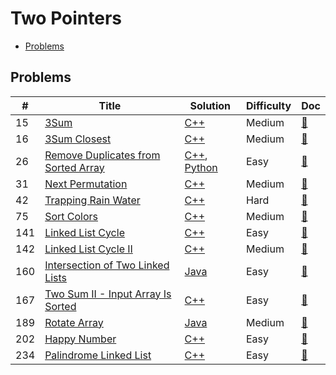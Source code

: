 # Two Pointers

- [Problems](#problems)

## Problems

| #   | Title | Solution | Difficulty | Doc |
| --- | ----- | -------- | ---------- | --- |
| 15 | [3Sum](https://leetcode.com/problems/3sum/) | [C++](../../code/cpp/15.cpp) | Medium | [📃](../../docs/15.%203Sum.md) |
| 16 | [3Sum Closest](https://leetcode.com/problems/3sum-closest/) | [C++](../../code/cpp/16.cpp) | Medium | [📃](../../docs/16.%203Sum%20Closest.md) |
| 26 | [Remove Duplicates from Sorted Array](https://leetcode.com/problems/remove-duplicates-from-sorted-array/) | [C++](../../code/cpp/26.cpp), [Python](../../code/py3/26.py) | Easy | [📃](../../docs/26.%20Remove%20Duplicates%20from%20Sorted%20Array.md) |
| 31 | [Next Permutation](https://leetcode.com/problems/next-permutation/) | [C++](../../code/cpp/31.cpp) | Medium | [📃](../../docs/31.%20Next%20Permutation.md) |
| 42 | [Trapping Rain Water](https://leetcode.com/problems/trapping-rain-water/) | [C++](../../code/cpp/42.cpp) | Hard | [📃](../../docs/42.%20Trapping%20Rain%20Water.md) |
| 75 | [Sort Colors](https://leetcode.com/problems/sort-colors/) | [C++](../../code/cpp/75.cpp) | Medium | [📃](../../docs/75.%20Sort%20Colors.md) |
| 141 | [Linked List Cycle](https://leetcode.com/problems/linked-list-cycle/) | [C++](../../code/cpp/141.cpp) | Easy | [📃](../../docs/141.%20Linked%20List%20Cycle.md) |
| 142 | [Linked List Cycle II](https://leetcode.com/problems/linked-list-cycle-ii/) | [C++](../../code/cpp/142.cpp) | Medium | [📃](../../docs/142.%20Linked%20List%20Cycle%20II.md) |
| 160 | [Intersection of Two Linked Lists](https://leetcode.com/problems/intersection-of-two-linked-lists/) | [Java](../../code/java/160.java) | Easy | [📃](../../docs/160.%20Intersection%20of%20Two%20Linked%20Lists.md) |
| 167 | [Two Sum II - Input Array Is Sorted](https://leetcode.com/problems/two-sum-ii-input-array-is-sorted/) | [C++](../../code/cpp/167.cpp) | Easy | [📃](../../docs/167.%20Two%20Sum%20II%20-%20Input%20Array%20Is%20Sorted.md) |
| 189 | [Rotate Array](https://leetcode.com/problems/rotate-array/) | [Java](../../code/java/189.java) | Medium | [📃](../../docs/189.%20Rotate%20Array.md) |
| 202 | [Happy Number](https://leetcode.com/problems/happy-number/) | [C++](../../code/cpp/202.cpp) | Easy | [📃](../../docs/202.%20Happy%20Number.md) |
| 234 | [Palindrome Linked List](https://leetcode.com/problems/palindrome-linked-list/) | [C++](../../code/cpp/234.cpp) | Easy | [📃](../../docs/234.%20Palindrome%20Linked%20List.md) |
